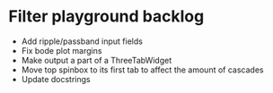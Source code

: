 # Filter playground backlog

* Add ripple/passband input fields
* Fix bode plot margins
* Make output a part of a ThreeTabWidget
* Move top spinbox to its first tab to affect the amount of cascades
* Update docstrings